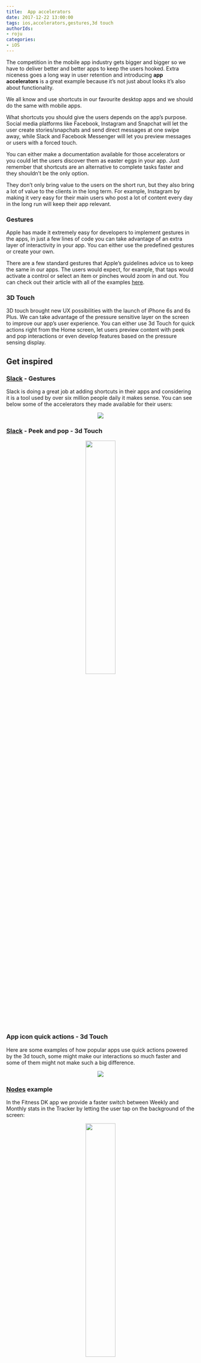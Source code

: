 ```yaml
---
title:  App accelerators
date: 2017-12-22 13:00:00
tags: ios,accelerators,gestures,3d touch
authorIds:
- roju
categories:
- iOS
---
```

The competition in the mobile app industry gets bigger and bigger so we have to deliver better and better apps to keep the users hooked. Extra niceness goes a long way in user retention and introducing **app accelerators** is a great example because it’s not just about looks it’s also about functionality.

We all know and use shortcuts in our favourite desktop apps and we should do the same with mobile apps.

What shortcuts you should give the users depends on the app’s purpose. Social media platforms like Facebook, Instagram and Snapchat will let the user create stories/snapchats and send direct messages at one swipe away, while Slack and Facebook Messenger will let you preview messages or users with a forced touch.

You can either make a documentation available for those accelerators or you could let the users discover them as easter eggs in your app. Just remember that shortcuts are an alternative to complete tasks faster and they shouldn’t be the only option.

They don’t only bring value to the users on the short run, but they also bring a lot of value to the clients in the long term. For example, Instagram by making it very easy for their main users who post a lot of content every day in the long run will keep their app relevant.

### Gestures
Apple has made it extremely easy for developers to implement gestures in the apps, in just a few lines of code you can take advantage of an extra layer of interactivity in your app. You can either use the predefined gestures or create your own.

There are a few standard gestures that Apple’s guidelines advice us to keep the same in our apps. The users would expect, for example, that taps would activate a control or select an item or pinches would zoom in and out. You can check out their article with all of the examples [here](https://developer.apple.com/ios/human-interface-guidelines/user-interaction/gestures/).

### 3D Touch
3D touch brought new UX possibilities with the launch of iPhone 6s and 6s Plus. We can take advantage of the pressure sensitive layer on the screen to improve our app’s user experience. You can either use 3d Touch for quick actions right from the Home screen, let users preview content with peek and pop interactions or even develop features based on the pressure sensing display.

## Get inspired
### [Slack](https://slack.com/) - Gestures
Slack is doing a great job at adding shortcuts in their apps and considering it is a tool used by over six million people daily it makes sense. You can see below some of the accelerators they made available for their users:

<p align=center><img src = "https://cdn-laravel.vapor.cloud/image/nstack/translate_values/accelerators-slack-gestures_eyX3C5YKfB.png"/></p>

### [Slack](https://slack.com/) - Peek and pop - 3d Touch

<p align=center><img width=40%; src = "https://cdn-laravel.vapor.cloud/image/nstack/translate_values/accelerators-peek-and-pop_15bgFVdIlh.gif"/></p>

### App icon quick actions - 3d Touch
Here are some examples of how popular apps use quick actions powered by the 3d touch, some might make our interactions so much faster and some of them might not make such a big difference.

<p align=center><img src = "https://cdn-laravel.vapor.cloud/image/nstack/translate_values/accelerators-app-icon-shortcuts_oYKfUvAOe4.png"/></p>

### [Nodes](https://www.nodesagency.com/) example

In the Fitness DK app we provide a faster switch between Weekly and Monthly stats in the Tracker by letting the user tap on the background of the screen:

<p align=center><img width=40%; src = "https://cdn-laravel.vapor.cloud/image/nstack/translate_values/accelerators-fitness-dk_ce9cGyOPEG.gif"/></p>

## Code examples
Checkout our accelerators code examples:

* [UIGestures](http://engineering.nodes.dk/articles/iOS/UIGestures/)
* [Custom Gestures](http://engineering.nodes.dk/articles/iOS/Custom-Gesture-Recognizers/)

## Links/Resources
* [Apple - Gesture guidelines](https://developer.apple.com/ios/human-interface-guidelines/user-interaction/gestures/)
* [Apple Developer - Take advantage of 3D Touch](https://developer.apple.com/ios/3d-touch/)
* [UX Design pattern for Mobile Apps - Which and Why by Luis Abreu (raywenderlich.com)](https://www.raywenderlich.com/167174/design-patterns-mobile-apps-which-why)
* [Extra depth of Interaction: 3D Touch Icons for iOS](https://stories.uplabs.com/extra-depth-of-interaction-3d-touch-icons-for-ios-7b0d90c81576)
* [Slack for iOS Shortcuts Article](https://get.slack.help/hc/en-us/articles/208401947-Slack-for-iOS)
* [Iphone Wireframes by Al Rayhan - PsdBoom](http://psdboom.com/downloads/free-iphone-6-psd-wireframe)

